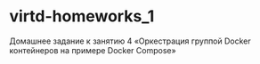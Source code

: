 # virtd-homeworks_1
Домашнее задание к занятию 4 «Оркестрация группой Docker контейнеров на примере Docker Compose»
